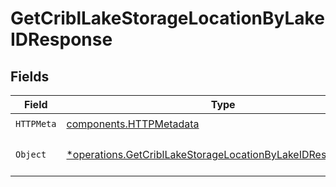 # GetCriblLakeStorageLocationByLakeIDResponse


## Fields

| Field                                                                                                                                     | Type                                                                                                                                      | Required                                                                                                                                  | Description                                                                                                                               |
| ----------------------------------------------------------------------------------------------------------------------------------------- | ----------------------------------------------------------------------------------------------------------------------------------------- | ----------------------------------------------------------------------------------------------------------------------------------------- | ----------------------------------------------------------------------------------------------------------------------------------------- |
| `HTTPMeta`                                                                                                                                | [components.HTTPMetadata](../../models/components/httpmetadata.md)                                                                        | :heavy_check_mark:                                                                                                                        | N/A                                                                                                                                       |
| `Object`                                                                                                                                  | [*operations.GetCriblLakeStorageLocationByLakeIDResponseBody](../../models/operations/getcribllakestoragelocationbylakeidresponsebody.md) | :heavy_minus_sign:                                                                                                                        | a list of CriblLakeStorageLocation objects                                                                                                |